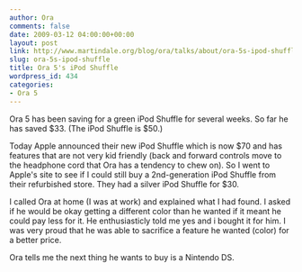 ```yaml
---
author: Ora
comments: false
date: 2009-03-12 04:00:00+00:00
layout: post
link: http://www.martindale.org/blog/ora/talks/about/ora-5s-ipod-shuffle
slug: ora-5s-ipod-shuffle
title: Ora 5's iPod Shuffle
wordpress_id: 434
categories:
- Ora 5
---
```


Ora 5 has been saving for a green iPod Shuffle for several weeks. So far he has saved $33. (The iPod Shuffle is $50.)  
  
Today Apple announced their new iPod Shuffle which is now $70 and has features that are not very kid friendly (back and forward controls move to the headphone cord that Ora has a tendency to chew on). So I went to Apple's site to see if I could still buy a 2nd-generation iPod Shuffle from their refurbished store. They had a silver iPod Shuffle for $30.  
  
I called Ora at home (I was at work) and explained what I had found. I asked if he would be okay getting a different color than he wanted if it meant he could pay less for it. He enthusiasticly told me yes and i bought it for him. I was very proud that he was able to sacrifice a feature he wanted (color) for a better price.  
  
Ora tells me the next thing he wants to buy is a Nintendo DS.
